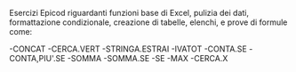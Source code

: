 Esercizi Epicod riguardanti funzioni base di Excel, pulizia dei dati, formattazione condizionale, creazione di tabelle, elenchi, e prove di formule come:

-CONCAT
-CERCA.VERT
-STRINGA.ESTRAI
-IVATOT
-CONTA.SE
-CONTA,PIU'.SE
-SOMMA
-SOMMA.SE
-SE
-MAX
-CERCA.X
